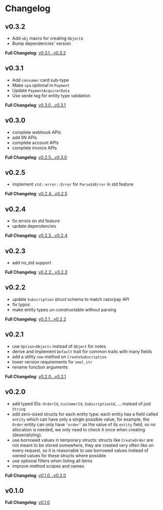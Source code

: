 # Changelog

## v0.3.2

- Add `obj` macro for creating `Object`s
- Bump dependencies' version

**Full Changelog**: [v0.3.1...v0.3.2](https://github.com/a-rustacean/rusty-razorpay/compare/v0.3.1...v0.3.2)

## v0.3.1

- Add `consumer` card sub-type
- Make `vpa` optional in `Payment`
- Update `PaymentAcquirerData`
- Use serde tag for entity type validation

**Full Changelog**: [v0.3.0...v0.3.1](https://github.com/a-rustacean/rusty-razorpay/compare/v0.3.0...v0.3.1)

## v0.3.0

- complete webhook APIs
- add IIN APIs
- complete account APIs
- complete invoice APIs

**Full Changelog**: [v0.2.5...v0.3.0](https://github.com/a-rustacean/rusty-razorpay/compare/v0.2.5...v0.3.0)

## v0.2.5

- implement `std::error::Error` for `ParseIdError` in std feature

**Full Changelog**: [v0.2.4...v0.2.5](https://github.com/a-rustacean/rusty-razorpay/compare/v0.2.4...v0.2.5)

## v0.2.4

- fix errors on std feature
- update dependencies

**Full Changelog**: [v0.2.3...v0.2.4](https://github.com/a-rustacean/rusty-razorpay/compare/v0.2.3...v0.2.4)

## v0.2.3

- add no_std support

**Full Changelog**: [v0.2.2...v0.2.3](https://github.com/a-rustacean/rusty-razorpay/compare/v0.2.2...v0.2.3)

## v0.2.2

- update `Subscription` struct schema to match razorpay API
- fix typos
- make entity types un-constructable without parsing

**Full Changelog**: [v0.2.1...v0.2.2](https://github.com/a-rustacean/rusty-razorpay/compare/v0.2.1...v0.2.2)

## v0.2.1

- use `Option<Object>` instead of `Object` for notes
- derive and implement `Default` trait for common traits with many fields
- add a utility `new` method on `CreateSubscription`
- lower version requirements for `smol_str`
- rename function arguments

**Full Changelog**: [v0.2.0...v0.2.1](https://github.com/a-rustacean/rusty-razorpay/compare/v0.2.0...v0.2.1)

## v0.2.0

- add typed IDs:
  `OrderId`, `CustomerId`, `SubscriptionId`, ... instead of just `String`
- add zero-sized structs for each entity type: each entity has a field called `entity` which can have only a single possible value, for example, the `Order` entity can only have `"order"` as the value of its `entity` field, so no allocation is needed, we only need to check it once when creating (deserializing).
- use borrowed values in temporary structs:
  structs like `CreateOrder` are not meant to be stored somewhere, they are created very often like on every request, so it is reasonable to use borrowed values instead of owned values for these structs where possible
- use optional filters when listing all items
- improve method scopes and names

**Full Changelog**: [v0.1.0...v0.2.0](https://github.com/a-rustacean/rusty-razorpay/compare/v0.1.0...v0.2.0)

## v0.1.0

**Full Changelog**: [v0.1.0](https://github.com/a-rustacean/rusty-razorpay/commits/v0.1.0)
